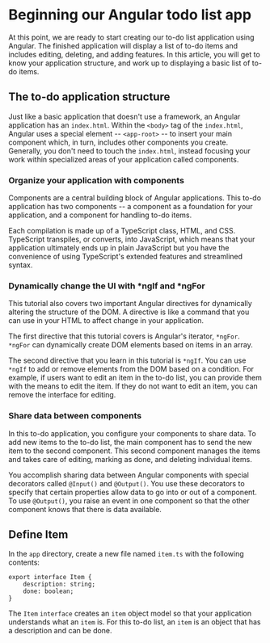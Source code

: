 # Beginning our Angular todo list app

At this point, we are ready to start creating our to-do list application using Angular. The finished application will display a list of to-do items and includes editing, deleting, and adding features. In this article, you will get to know your application structure, and work up to displaying a basic list of to-do items.

## The to-do application structure

Just like a basic application that doesn't use a framework, an Angular application has an `index.html`. Within the `<body>` tag of the `index.html`, Angular uses a special element -- `<app-root>` -- to insert your main component which, in turn, includes other components you create. Generally, you don't need to touch the `index.html`, instead focusing your work within specialized areas of your application called components.

### Organize your application with components

Components are a central building block of Angular applications. This to-do application has two components -- a component as a foundation for your application, and a component for handling to-do items.

Each compilation is made up of a TypeScript class, HTML, and CSS. TypeScript transpiles, or converts, into JavaScript, which means that your application ultimately ends up in plain JavaScript but you have the convenience of using TypeScript's extended features and streamlined syntax.

### Dynamically change the UI with *ngIf and *ngFor

This tutorial also covers two important Angular directives for dynamically altering the structure of the DOM. A directive is like a command that you can use in your HTML to affect change in your application.

The first directive that this tutorial covers is Angular's iterator, `*ngFor`. `*ngFor` can dynamically create DOM elements based on items in an array.

The second directive that you learn in this tutorial is `*ngIf`. You can use `*ngIf` to add or remove elements from the DOM based on a condition. For example, if users want to edit an item in the to-do list, you can provide them with the means to edit the item. If they do not want to edit an item, you can remove the interface for editing.

### Share data between components

In this to-do application, you configure your components to share data. To add new items to the to-do list, the main component has to send the new item to the second component. This second component manages the items and takes care of editing, marking as done, and deleting individual items.

You accomplish sharing data between Angular components with special decorators called `@Input()` and `@Output()`. You use these decorators to specify that certain properties allow data to go into or out of a component. To use `@Output()`, you raise an event in one component so that the other component knows that there is data available.

## Define Item

In the `app` directory, create a new file named `item.ts` with the following contents:
```
export interface Item {
    description: string;
    done: boolean;
}
```
The `Item` `interface` creates an `item` object model so that your application understands what an `item` is. For this to-do list, an `item` is an object that has a description and can be done.